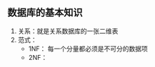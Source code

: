 ## 数据库的基本知识

1. 关系：就是关系数据库的一张二维表
2. 范式：
	- 1NF： 每一个分量都必须是不可分的数据项
	- 2NF：
<!--stackedit_data:
eyJoaXN0b3J5IjpbMTE1NjUwOTAyMl19
-->